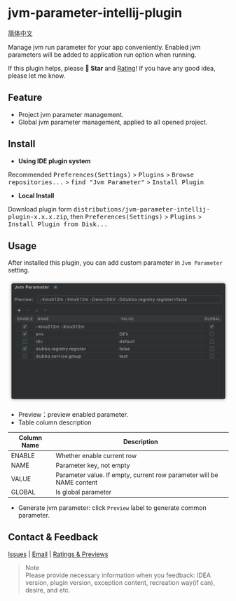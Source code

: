 # jvm-parameter-intellij-plugin

[简体中文](./README.zh_CN.md)

Manage jvm run parameter for your app conveniently. Enabled jvm parameters will be added to application run option when running.

If this plugin helps, please **🌟 Star** and [Rating](https://plugins.jetbrains.com/plugin/13204-jvm-parameter/reviews)! If you have any good idea, please let me know.


## Feature
- Project jvm parameter management.
- Global jvm parameter management, applied to all opened project.

## Install
- **Using IDE plugin system**

Recommended <kbd>Preferences(Settings)</kbd> > <kbd>Plugins</kbd> > <kbd>Browse repositories...</kbd> > <kbd>find "Jvm Parameter"</kbd> > <kbd>Install Plugin</kbd>

- **Local Install**

Download plugin form <kbd>distributions/jvm-parameter-intellij-plugin-x.x.x.zip</kbd>, then <kbd>Preferences(Settings)</kbd> > <kbd>Plugins</kbd> > <kbd>Install Plugin from Disk...</kbd>

## Usage
After installed this plugin, you can add custom parameter in `Jvm Parameter` setting.

![setting](./images/setting.png)

- Preview：preview enabled parameter.
- Table column description

|Column Name|Description|
| --- | --- |
| ENABLE | Whether enable current row |
| NAME | Parameter key, not empty |
| VALUE | Parameter value. If empty, current row parameter will be NAME content |
| GLOBAL | Is global parameter |

- Generate jvm parameter: click `Preview` label to generate common parameter.

## Contact & Feedback
[Issues](https://github.com/huzunrong/jvm-parameter-intellij-plugin/issues) | [Email](mailto:huzunrong@foxmail.com) | [Ratings & Previews](https://plugins.jetbrains.com/plugin/13204-jvm-parameter/reviews)

> Note  
> Please provide necessary information when you feedback: IDEA version, plugin version, exception content, recreation way(if can), desire, and etc.
